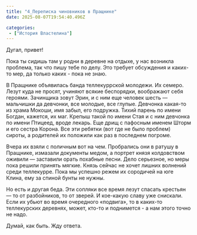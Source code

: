 ```yaml
---
title: "4_Переписка чиновников в Пращнике"
date: 2025-08-07T19:54:40.496Z

categories:
 - ["История Властелина"]
---
```


Дугал, привет!

Пока ты сидишь там у родни в деревне на отдыхе, у нас возникла проблема,
так что пишу тебе по делу. Это требует обсуждения и каких-то мер, да
только каких - пока не знаю.

В Пращнике объявилась банда теллекуррской молодежи. Их семеро. Лезут
куда не просят, учиняют всякие беспорядки, воображают себя героями.
Зачинщика зовут Эрин, и с ним еще человек шесть — мальчишки да девчонки,
все молодые, все глупые. Девчонка какая-то из храма Мокоши, имя забыл,
его подружка. Тихий парень по имени Богдан, кажется, их маг. Крепыш
такой по имени Стая и с ним девчонка по имени Птицеед, вроде лекарь. Еще
дрищ с пафосным именем Шторм и его сестра Корона. Все эти ребятки (вот
где не было проблем) сироты, а родителей их положили как раз в последнем
погроме.

Вчера их взяли с поличным вот на чем. Пробрались они в ратушу в
Пращнике, измазали документы медом, а портрет князя колдовством оживили
— заставили орать похабные песни. Дело серьезное, но меры пока решили
принять мягкие. Князь сейчас не хочет лишних волнений среди теллекурре.
Пока мы успешно режем их сородичей на юге Клина, ему за спиной бунты не
нужны.

Но есть и другая беда. Эти сопляки все время лезут спасать крестьян — то
от разбойников, то от зверей. И кое-какую славу уже снискали. Если их
убьют во время очередного «подвига», то в каких-то теллекурских
деревнях, может, кто-то и поднимется - а нам этого точно не надо.

Думай, как быть. Жду ответа.
